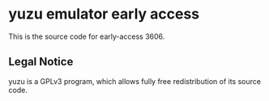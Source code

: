 yuzu emulator early access
=============

This is the source code for early-access 3606.

## Legal Notice

yuzu is a GPLv3 program, which allows fully free redistribution of its source code.